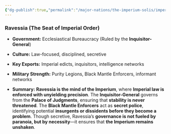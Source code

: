 ```yaml
---
{"dg-publish":true,"permalink":"/major-nations/the-imperium-solis/imperial-provinces/ravessia/","noteIcon":"","updated":"2025-02-12T14:14:00.476-08:00"}
---
```


### **Ravessia (The Seat of Imperial Order)**

- **Government:** Ecclesiastical Bureaucracy (Ruled by the **Inquisitor-General**)
	
- **Culture:** Law-focused, disciplined, secretive
	
- **Key Exports:** Imperial edicts, inquisitors, intelligence networks
	
- **Military Strength:** Purity Legions, Black Mantle Enforcers, informant networks
	
- **Summary:** **Ravessia is the mind of the Imperium**, where **Imperial law is enforced with unyielding precision**. The **Inquisitor-General** governs from the **Palace of Judgments**, ensuring that **stability is never threatened**. The **Black Mantle Enforcers** act as **secret police**, identifying potential **insurgents or dissidents before they become a problem**. Though secretive, Ravessia’s **governance is not fueled by paranoia, but by necessity**—it ensures that **the Imperium remains unshaken**.